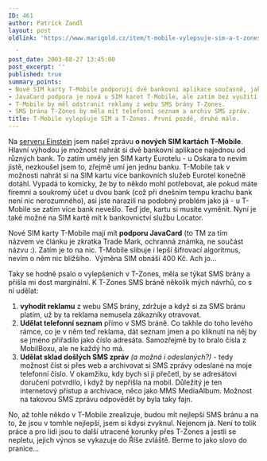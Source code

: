 ```yaml
---
ID: 461
author: Patrick Zandl
layout: post
oldlink: 'https://www.marigold.cz/item/t-mobile-vylepsuje-sim-a-t-zones-prvni-pozde-druhe-malo

  '
post_date: 2003-08-27 13:45:00
post_excerpt: ''
published: true
summary_points:
- Nové SIM karty T-Mobile podporují dvě bankovní aplikace současně, jako Eurotel.
- JavaCard podpora je nová u SIM karet T-Mobile, ale zatím bez využití.
- T-Mobile by měl odstranit reklamy z webu SMS brány T-Zones.
- SMS brána T-Zones by měla mít telefonní seznam a archiv SMS zpráv.
title: T-Mobile vylepšuje SIM a T-Zones. První pozdě, druhé málo.
---
```


<p>
Na <A href="http://www.einstein.cz/aktuality/?id=153" target=_blank>serveru Einstein</A> jsem našel zprávu <STRONG>o nových SIM kartách T-Mobile</STRONG>. Hlavní výhodou je možnost nahrát si dvě bankovní aplikace najednou od různých bank. To zatím uměly jen SIM karty Eurotelu - u Oskara to nevím jistě, nezkoušel jsem to, zřejmě umí jen jednu banku. T-Mobile tak v možnosti nahrát si na SIM kartu více bankovních služeb Eurotel konečně dotáhl. Vypadá to komicky, že by to někdo mohl potřebovat, ale pokud máte firemní a soukromý účet u dvou bank (což při dnešním tempu krachu bank není nic nerozumného), asi jste narazili na podobný problém jako já - u T-Mobile se zatím více bank nevešlo. Teď jde, kartu si musíte vyměnit. Nyní je také možné na SIM kartě mít k bankovnictví službu Locator.</p>

<p>
Nové SIM karty T-Mobile mají mít <STRONG>podporu JavaCard</STRONG> (to TM za tím názvem&#160;ve článku&#160;je zkratka Trade Mark, ochranná známka, ne součást názvu :). Zatím je to na nic. T-Mobile slibuje i lepší šifrovací algoritmus, nevím o něm nic&#160;bližšího. &#160;Výměna SIM obnáší 400 Kč. Ach jo...</p>

<p>
Taky se hodně psalo o vylepšeních v T-Zones, měla se týkat SMS brány a přišla mi dost marginální. K T-Zones SMS bráně několik mých návrhů, co s ní udělat:</p>

<OL>
<LI><STRONG>vyhodit reklamu</STRONG> z webu SMS brány, zdržuje a když si za SMS bránu platím, už by ta reklama nemusela zákazníky otravovat. </LI>
<LI><STRONG>Udělat telefonní seznam</STRONG> přímo v SMS bráně. Co takhle do toho levého rámce, co je v něm teď reklama, dát seznam jmen a po kliknutí na něj by se jméno přiřadilo jako číslo adresáta. Samozřejmě by to bralo čísla z MobilBoxu, ale ne každý ho má. </LI>
<LI><STRONG>Udělat sklad došlých SMS zpráv</STRONG> <EM>(a možná i odeslaných?)</EM>&#160;- tedy možnost číst si přes web a archivovat si SMS zprávy odeslané na moje telefonní číslo. V okamžiku, kdy bych si ji přečetl, by se adresátovi doručení potvrdilo, i když by nepřišla na mobil. Důležitý je ten internetový přístup a archivace, něco jako MMS MediaAlbum. Možnost na takovou SMS zprávu odpovědět by byla taky fajn.</LI></OL>
<p>
No, až tohle někdo v T-Mobile zrealizuje, budou mít nejlepší SMS bránu a na to, že jsou v tomhle nejlepší, jsem si kdysi zvyknul. Nejenom já. Není to tolik práce a pro lidi jsou to další utracené korunky přes T-Zones a jestli se nepletu, jejich výnos se vykazuje do Říše zvláště. Berme to jako slovo do pranice...</p>